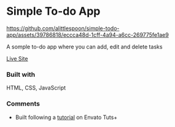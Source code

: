 # Simple To-do App

https://github.com/alittlespoon/simple-todo-app/assets/39786818/eccca48d-1cff-4a94-a6cc-269775fe1ae9

A somple to-do app where you can add, edit and delete tasks

[Live Site](https://alittlespoon.github.io/simple-todo-app/)

### Built with

HTML, CSS, JavaScript

### Comments

- Built following a [tutorial](https://www.youtube.com/watch?v=y71CdVq5SvI&ab_channel=EnvatoTuts%2B) on Envato Tuts+
